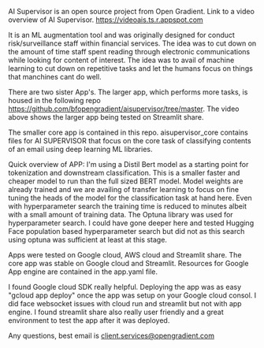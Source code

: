 AI Supervisor is an open source project from Open Gradient. Link to a video overview of AI Supervisor. https://videoais.ts.r.appspot.com

It is an ML augmentation tool and was originally designed for conduct risk/surveillance staff within financial services. The idea was to cut down on the amount of time staff spent reading through electronic communications while looking for content of interest. The idea was to avail of machine learning to cut down on repetitive tasks and let the humans focus on things that manchines cant do well.

There are two sister App's. The larger app, which performs more tasks, is housed in the following repo https://github.com/bfopengradient/aisupervisor/tree/master. The video above shows the larger app being tested on Streamlit share. 

The smaller core app is contained in this repo.
aisupervisor_core contains files for AI SUPERVISOR that focus on the core task of classifying contents of an email using deep learning ML libraries.  

Quick overview of APP: I'm using a Distil Bert model as a starting point for tokenization and downstream classification. This is a smaller faster and cheaper model to run than the full sized BERT model. Model weights are already trained and we are availing of transfer learning to focus on fine tuning the heads of the model for the classification task at hand here. Even with hyperparameter search the training time is reduced to minutes albeit with a small amount of training data. The Optuna library was used for hyperparameter search. I could have gone deeper here and tested Hugging Face population based hyperparameter search but did not as this search using optuna was sufficient at least at this stage.  

Apps were tested on Google cloud, AWS cloud and Streamlit share. The core app was stable on Google cloud and Streamlit. Resources for Google App engine are contained in the app.yaml file.  

I found Google cloud SDK really helpful. Deploying the app was as easy "gcloud app deploy" once the app was setup on your Google cloud consol. I did face websocket issues with cloud run and streamlit but not with app engine. I found streamlit share also really user friendly and a great environment to test the app after it was deployed.  

Any questions, best email is client.services@opengradient.com 




